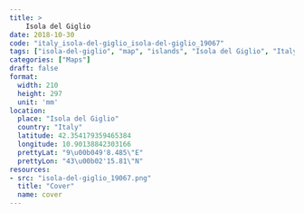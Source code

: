 ```yaml
---
title: > 
    Isola del Giglio
date: 2018-10-30
code: "italy_isola-del-giglio_isola-del-giglio_19067"
tags: ["isola-del-giglio", "map", "islands", "Isola del Giglio", "Italy"]
categories: ["Maps"]
draft: false
format:
  width: 210
  height: 297
  unit: 'mm'
location:
  place: "Isola del Giglio"
  country: "Italy"
  latitude: 42.354179359465384
  longitude: 10.90138842303166
  prettyLat: "9\u00b049'8.485\"E"
  prettyLon: "43\u00b02'15.81\"N"
resources:
- src: "isola-del-giglio_19067.png"
  title: "Cover"
  name: cover
---
```

